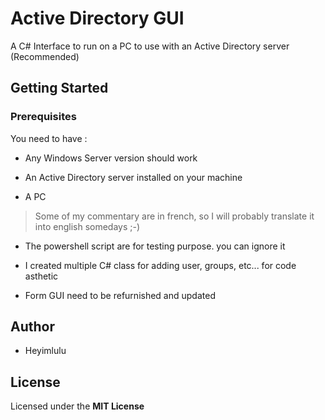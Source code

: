 # Active Directory GUI

A C# Interface to run on a PC to use with an Active Directory server (Recommended)

## Getting Started

### Prerequisites

You need to have :

- Any Windows Server version should work 

- An Active Directory server installed on your machine

- A PC

> Some of my commentary are in french, so I will probably translate it into english somedays ;-)

- The powershell script are for testing purpose. you can ignore it

- I created multiple C# class for adding user, groups, etc... for code asthetic

- Form GUI need to be refurnished and updated

## Author

- Heyimlulu

## License

Licensed under the **MIT License**
